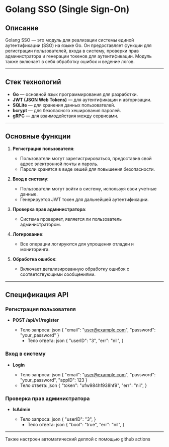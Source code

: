 # Golang SSO (Single Sign-On)

## Описание

Golang SSO — это модуль для реализации системы единой аутентификации (SSO) на языке Go. Он предоставляет функции для регистрации пользователей, входа в систему, проверки прав администратора и генерации токенов для аутентификации. Модуль также включает в себя обработку ошибок и ведение логов.

---

## Стек технологий

- **Go** — основной язык программирования для разработки.
- **JWT (JSON Web Tokens)** — для аутентификации и авторизации.
- **SQLite** — для хранения данных пользователей.
- **bcrypt** — для безопасного хеширования паролей.
- **gRPC** — для взаимодействия между сервисами.

---

## Основные функции

1. **Регистрация пользователя**:
   - Пользователи могут зарегистрироваться, предоставив свой адрес электронной почты и пароль.
   - Пароли хранятся в виде хешей для повышения безопасности.

2. **Вход в систему**:
   - Пользователи могут войти в систему, используя свои учетные данные.
   - Генерируется JWT токен для дальнейшей аутентификации.

3. **Проверка прав администратора**:
   - Система проверяет, является ли пользователь администратором.

4. **Логирование**:
   - Все операции логируются для упрощения отладки и мониторинга.

5. **Обработка ошибок**:
   - Включает детализированную обработку ошибок с соответствующими сообщениями.

---

## Спецификация API

### Регистрация пользователя

- **POST /api/v1/register**
  
  - Тело запроса:
    json
    {
      "email": "user@example.com",
      "password": "your_password"
    }
      - Тело ответа:
        json
    {
      "userID": "3",
      "err": "nil",
    }
    
### Вход в систему

- **Login**
  
  - Тело запроса:
    json
    {
      "email": "user@example.com",
      "password": "your_password",
      "appID": 123
    }
  - Тело ответа:
        json
    {
      "token": "ufw984hf938hf9",
      "err": "nil",
    }
    
### Проверка прав администратора

- **IsAdmin**
  
    - Тело запроса:
    json
    {
      "userID": "3",
    }
      - Тело ответа:
        json
    {
      "bool": "true",
      "err": "nil",
    }

---

Также настроен автоматический деплой с помощью github actions